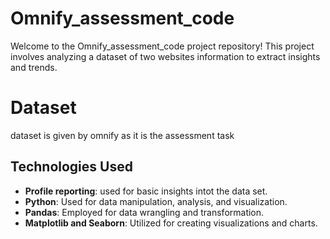 # Omnify_assessment_code
Welcome to the Omnify_assessment_code project repository! This project involves analyzing a dataset of two websites information to extract insights and trends.
# Dataset
dataset is given by omnify as it is the assessment task
## Technologies Used
- **Profile reporting**: used for basic insights intot the data set.
- **Python**: Used for data manipulation, analysis, and visualization.
- **Pandas**: Employed for data wrangling and transformation.
- **Matplotlib and Seaborn**: Utilized for creating visualizations and charts.


